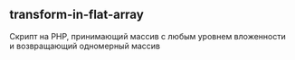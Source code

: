 ## transform-in-flat-array ##    
    
Скрипт на PHP, принимающий массив с любым уровнем вложенности    
и возвращающий одномерный массив
